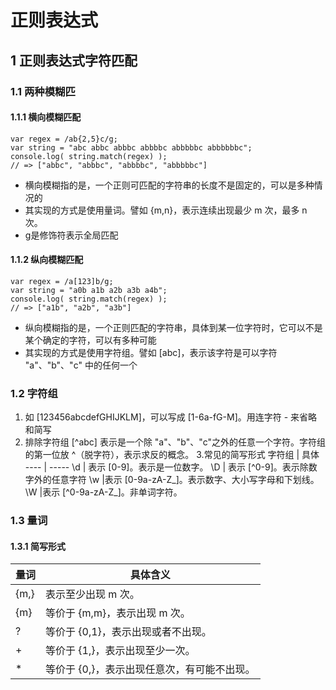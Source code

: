 # 正则表达式

## 1 正则表达式字符匹配

### 1.1 两种模糊匹

#### 1.1.1 横向模糊匹配
```
var regex = /ab{2,5}c/g;
var string = "abc abbc abbbc abbbbc abbbbbc abbbbbbc";
console.log( string.match(regex) );
// => ["abbc", "abbbc", "abbbbc", "abbbbbc"]
```
* 横向模糊指的是，一个正则可匹配的字符串的长度不是固定的，可以是多种情况的
* 其实现的方式是使用量词。譬如 {m,n}，表示连续出现最少 m 次，最多 n 次。
* g是修饰符表示全局匹配


#### 1.1.2 纵向模糊匹配
```
var regex = /a[123]b/g;
var string = "a0b a1b a2b a3b a4b";
console.log( string.match(regex) );
// => ["a1b", "a2b", "a3b"]

```
* 纵向模糊指的是，一个正则匹配的字符串，具体到某一位字符时，它可以不是某个确定的字符，可以有多种可能
* 其实现的方式是使用字符组。譬如 [abc]，表示该字符是可以字符 "a"、"b"、"c" 中的任何一个


### 1.2 字符组
1. 如 [123456abcdefGHIJKLM]，可以写成 [1-6a-fG-M]。用连字符 - 来省略和简写
2. 排除字符组 [^abc] 表示是一个除 "a"、"b"、"c"之外的任意一个字符。字符组的第一位放 ^（脱字符），表示求反的概念。
3.常见的简写形式
字符组 | 具体
---- | -----
\d | 表示 [0-9]。表示是一位数字。
\D | 表示 [^0-9]。表示除数字外的任意字符
\w |表示 [0-9a-zA-Z_]。表示数字、大小写字母和下划线。
\W |表示 [^0-9a-zA-Z_]。非单词字符。

### 1.3 量词

#### 1.3.1 简写形式
量词 | 具体含义
---- | -----
{m,} | 表示至少出现 m 次。
{m} | 等价于 {m,m}，表示出现 m 次。
? | 等价于 {0,1}，表示出现或者不出现。
\+ | 等价于 {1,}，表示出现至少一次。
\* | 等价于 {0,}，表示出现任意次，有可能不出现。